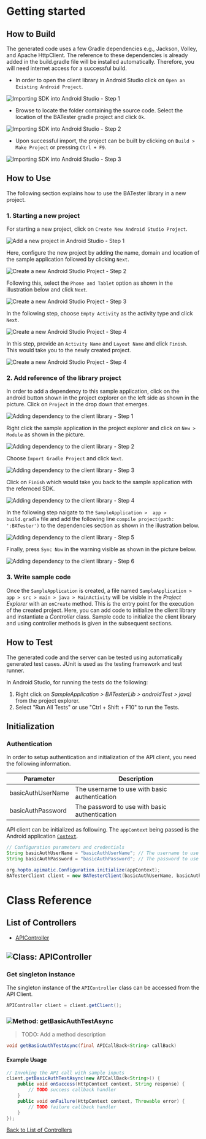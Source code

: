 # Getting started

## How to Build

The generated code uses a few Gradle dependencies e.g., Jackson, Volley,
and Apache HttpClient. The reference to these dependencies is already
added in the build.gradle file will be installed automatically. Therefore,
you will need internet access for a successful build.

* In order to open the client library in Android Studio click on ``` Open an Existing Android Project ```.

![Importing SDK into Android Studio - Step 1](https://apidocs.io/illustration/android?step=import1&workspaceFolder=BATester&workspaceName=BATester&projectName=BATesterLib&rootNamespace=org.hopto.apimatic)

* Browse to locate the folder containing the source code. Select the location of the BATester gradle project and click ``` Ok ```.

![Importing SDK into Android Studio - Step 2](https://apidocs.io/illustration/android?step=import2&workspaceFolder=BATester&workspaceName=BATester&projectName=BATesterLib&rootNamespace=org.hopto.apimatic)

* Upon successful import, the project can be built by clicking on ``` Build > Make Project ``` or  pressing ``` Ctrl + F9 ```.

![Importing SDK into Android Studio - Step 3](https://apidocs.io/illustration/android?step=import3&workspaceFolder=BATester&workspaceName=BATester&projectName=BATesterLib&rootNamespace=org.hopto.apimatic)

## How to Use

The following section explains how to use the BATester library in a new project.

### 1. Starting a new project 

For starting a new project, click on ``` Create New Android Studio Project ```.

![Add a new project in Android Studio - Step 1](https://apidocs.io/illustration/android?step=createNewProject0&workspaceFolder=BATester&workspaceName=BATester&projectName=BATesterLib&rootNamespace=org.hopto.apimatic)

Here, configure the new project by adding the name, domain and location of the sample application followed by clicking ``` Next ```.

![Create a new Android Studio Project - Step 2](https://apidocs.io/illustration/android?step=createNewProject1&workspaceFolder=BATester&workspaceName=BATester&projectName=BATesterLib&rootNamespace=org.hopto.apimatic)

Following this, select the `Phone and Tablet` option as shown in the illustration below and click `Next`.

![Create a new Android Studio Project - Step 3](https://apidocs.io/illustration/android?step=createNewProject2&workspaceFolder=BATester&workspaceName=BATester&projectName=BATesterLib&rootNamespace=org.hopto.apimatic)

In the following step, choose ``` Empty Activity ``` as the activity type and click ``` Next ```.

![Create a new Android Studio Project - Step 4](https://apidocs.io/illustration/android?step=createNewProject3&workspaceFolder=BATester&workspaceName=BATester&projectName=BATesterLib&rootNamespace=org.hopto.apimatic)

In this step, provide an ``` Activity Name ``` and ``` Layout Name ``` and click ``` Finish ```.  This would take you to the newly created project.

![Create a new Android Studio Project - Step 4](https://apidocs.io/illustration/android?step=createNewProject4&workspaceFolder=BATester&workspaceName=BATester&projectName=BATesterLib&rootNamespace=org.hopto.apimatic)

### 2. Add reference of the library project

In order to add a dependency to this sample application, click on the android button shown in the project explorer on the left side as shown in the picture. Click on ``` Project ``` in the drop down that emerges.  

![Adding dependency to the client library - Step 1](https://apidocs.io/illustration/android?step=testProject0&workspaceFolder=BATester&workspaceName=BATester&projectName=BATesterLib&rootNamespace=org.hopto.apimatic)

Right click the sample application in the project explorer and click on ``` New > Module ```  as shown in the picture.

![Adding dependency to the client library - Step 2](https://apidocs.io/illustration/android?step=testProject1&workspaceFolder=BATester&workspaceName=BATester&projectName=BATesterLib&rootNamespace=org.hopto.apimatic)

Choose ``` Import Gradle Project ``` and click ``` Next ```.

![Adding dependency to the client library - Step 3](https://apidocs.io/illustration/android?step=testProject2&workspaceFolder=BATester&workspaceName=BATester&projectName=BATesterLib&rootNamespace=org.hopto.apimatic)

Click on ``` Finish ``` which would take you back to the sample application with the refernced SDK. 

![Adding dependency to the client library - Step 4](https://apidocs.io/illustration/android?step=testProject3&workspaceFolder=BATester&workspaceName=BATester&projectName=BATesterLib&rootNamespace=org.hopto.apimatic)

In the following step naigate to the ``` SampleApplication >  app > build.gradle ``` file and add the following line ```compile project(path: ':BATester')``` to the dependencies section as shown in the illustration below.

![Adding dependency to the client library - Step 5](https://apidocs.io/illustration/android?step=testProject4&workspaceFolder=BATester&workspaceName=BATester&projectName=BATesterLib&rootNamespace=org.hopto.apimatic)

Finally, press ``` Sync Now ``` in the warning visible as shown in the picture below.

![Adding dependency to the client library - Step 6](https://apidocs.io/illustration/android?step=testProject5&workspaceFolder=BATester&workspaceName=BATester&projectName=BATesterLib&rootNamespace=org.hopto.apimatic)

### 3. Write sample code

Once the ``` SampleApplication ``` is created, a file named ``` SampleApplication > app > src > main > java > MainActivity ``` will be visible in the *Project Explorer* with an ``` onCreate ``` method. This is the entry point for the execution of the created project.
Here, you can add code to initialize the client library and instantiate a *Controller* class. Sample code to initialize the client library and using controller methods is given in the subsequent sections.

## How to Test

The generated code and the server can be tested using automatically generated test cases. 
JUnit is used as the testing framework and test runner.

In Android Studio, for running the tests do the following:

1. Right click on *SampleApplication > BATesterLib > androidTest > java)* from the project explorer.
2. Select "Run All Tests" or use "Ctrl + Shift + F10" to run the Tests.

## Initialization

### Authentication
In order to setup authentication and initialization of the API client, you need the following information.

| Parameter | Description |
|-----------|-------------|
| basicAuthUserName | The username to use with basic authentication |
| basicAuthPassword | The password to use with basic authentication |



API client can be initialized as following. The `appContext` being passed is the Android application [`Context`](https://developer.android.com/reference/android/content/Context.html).

```java
// Configuration parameters and credentials
String basicAuthUserName = "basicAuthUserName"; // The username to use with basic authentication
String basicAuthPassword = "basicAuthPassword"; // The password to use with basic authentication

org.hopto.apimatic.Configuration.initialize(appContext);
BATesterClient client = new BATesterClient(basicAuthUserName, basicAuthPassword);
```


# Class Reference

## <a name="list_of_controllers"></a>List of Controllers

* [APIController](#api_controller)

## <a name="api_controller"></a>![Class: ](https://apidocs.io/img/class.png "org.hopto.apimatic.controllers.APIController") APIController

### Get singleton instance

The singleton instance of the ``` APIController ``` class can be accessed from the API Client.

```java
APIController client = client.getClient();
```

### <a name="get_basic_auth_test_async"></a>![Method: ](https://apidocs.io/img/method.png "org.hopto.apimatic.controllers.APIController.getBasicAuthTestAsync") getBasicAuthTestAsync

> TODO: Add a method description


```java
void getBasicAuthTestAsync(final APICallBack<String> callBack)
```

#### Example Usage

```java
// Invoking the API call with sample inputs
client.getBasicAuthTestAsync(new APICallBack<String>() {
    public void onSuccess(HttpContext context, String response) {
        // TODO success callback handler
    }
    public void onFailure(HttpContext context, Throwable error) {
        // TODO failure callback handler
    }
});

```


[Back to List of Controllers](#list_of_controllers)



